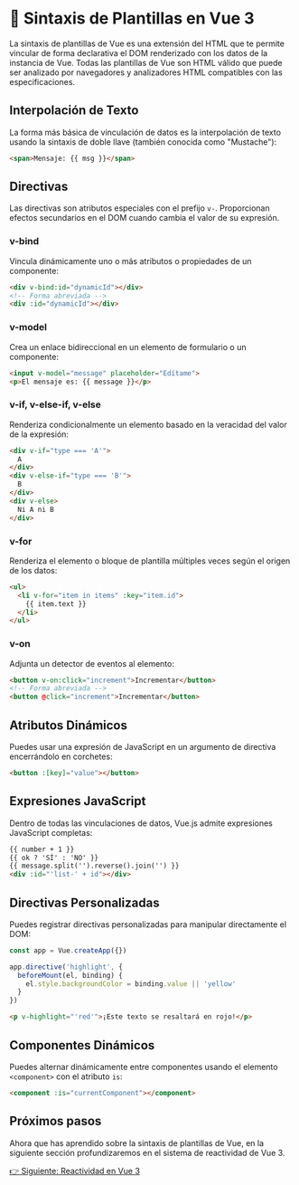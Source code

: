 # 📝 Sintaxis de Plantillas en Vue 3

La sintaxis de plantillas de Vue es una extensión del HTML que te permite vincular de forma declarativa el DOM renderizado con los datos de la instancia de Vue. Todas las plantillas de Vue son HTML válido que puede ser analizado por navegadores y analizadores HTML compatibles con las especificaciones.

## Interpolación de Texto

La forma más básica de vinculación de datos es la interpolación de texto usando la sintaxis de doble llave (también conocida como "Mustache"):

```html
<span>Mensaje: {{ msg }}</span>
```

## Directivas

Las directivas son atributos especiales con el prefijo `v-`. Proporcionan efectos secundarios en el DOM cuando cambia el valor de su expresión.

### v-bind

Vincula dinámicamente uno o más atributos o propiedades de un componente:

```html
<div v-bind:id="dynamicId"></div>
<!-- Forma abreviada -->
<div :id="dynamicId"></div>
```

### v-model

Crea un enlace bidireccional en un elemento de formulario o un componente:

```html
<input v-model="message" placeholder="Edítame">
<p>El mensaje es: {{ message }}</p>
```

### v-if, v-else-if, v-else

Renderiza condicionalmente un elemento basado en la veracidad del valor de la expresión:

```html
<div v-if="type === 'A'">
  A
</div>
<div v-else-if="type === 'B'">
  B
</div>
<div v-else>
  Ni A ni B
</div>
```

### v-for

Renderiza el elemento o bloque de plantilla múltiples veces según el origen de los datos:

```html
<ul>
  <li v-for="item in items" :key="item.id">
    {{ item.text }}
  </li>
</ul>
```

### v-on

Adjunta un detector de eventos al elemento:

```html
<button v-on:click="increment">Incrementar</button>
<!-- Forma abreviada -->
<button @click="increment">Incrementar</button>
```

## Atributos Dinámicos

Puedes usar una expresión de JavaScript en un argumento de directiva encerrándolo en corchetes:

```html
<button :[key]="value"></button>
```

## Expresiones JavaScript

Dentro de todas las vinculaciones de datos, Vue.js admite expresiones JavaScript completas:

```html
{{ number + 1 }}
{{ ok ? 'SÍ' : 'NO' }}
{{ message.split('').reverse().join('') }}
<div :id="'list-' + id"></div>
```

## Directivas Personalizadas

Puedes registrar directivas personalizadas para manipular directamente el DOM:

```javascript
const app = Vue.createApp({})

app.directive('highlight', {
  beforeMount(el, binding) {
    el.style.backgroundColor = binding.value || 'yellow'
  }
})
```

```html
<p v-highlight="'red'">¡Este texto se resaltará en rojo!</p>
```

## Componentes Dinámicos

Puedes alternar dinámicamente entre componentes usando el elemento `<component>` con el atributo `is`:

```html
<component :is="currentComponent"></component>
```

## Próximos pasos

Ahora que has aprendido sobre la sintaxis de plantillas de Vue, en la siguiente sección profundizaremos en el sistema de reactividad de Vue 3.

[👉 Siguiente: Reactividad en Vue 3](./reactividad.md)
